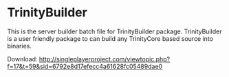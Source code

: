 # TrinityBuilder

This is the server builder batch file for TrinityBuilder package.
TrinityBuilder is a user friendly package to can build any TrinityCore based source into binaries.

Download: http://singleplayerproject.com/viewtopic.php?f=17&t=59&sid=6792e8d17efecc4a61628fc05489dae0
